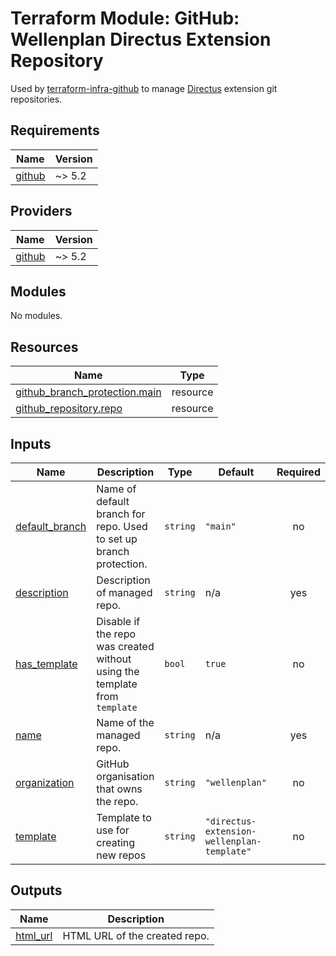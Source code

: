 # Terraform Module: GitHub: Wellenplan Directus Extension Repository

Used by [terraform-infra-github](https://github.com/wellenplan/terraform-infra-github) to manage [Directus](https://directus.io) extension git repositories.

<!-- BEGIN_TF_DOCS -->
## Requirements

| Name | Version |
|------|---------|
| <a name="requirement_github"></a> [github](#requirement\_github) | ~> 5.2 |

## Providers

| Name | Version |
|------|---------|
| <a name="provider_github"></a> [github](#provider\_github) | ~> 5.2 |

## Modules

No modules.

## Resources

| Name | Type |
|------|------|
| [github_branch_protection.main](https://registry.terraform.io/providers/integrations/github/latest/docs/resources/branch_protection) | resource |
| [github_repository.repo](https://registry.terraform.io/providers/integrations/github/latest/docs/resources/repository) | resource |

## Inputs

| Name | Description | Type | Default | Required |
|------|-------------|------|---------|:--------:|
| <a name="input_default_branch"></a> [default\_branch](#input\_default\_branch) | Name of default branch for repo. Used to set up branch protection. | `string` | `"main"` | no |
| <a name="input_description"></a> [description](#input\_description) | Description of managed repo. | `string` | n/a | yes |
| <a name="input_has_template"></a> [has\_template](#input\_has\_template) | Disable if the repo was created without using the template from `template` | `bool` | `true` | no |
| <a name="input_name"></a> [name](#input\_name) | Name of the managed repo. | `string` | n/a | yes |
| <a name="input_organization"></a> [organization](#input\_organization) | GitHub organisation that owns the repo. | `string` | `"wellenplan"` | no |
| <a name="input_template"></a> [template](#input\_template) | Template to use for creating new repos | `string` | `"directus-extension-wellenplan-template"` | no |

## Outputs

| Name | Description |
|------|-------------|
| <a name="output_html_url"></a> [html\_url](#output\_html\_url) | HTML URL of the created repo. |
<!-- END_TF_DOCS -->

